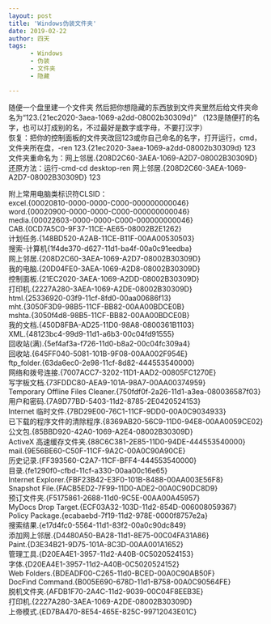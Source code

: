 ```yaml
---
layout: post
title: 'Windows伪装文件夹'
date: 2019-02-22
author: 四天
tags:
      - Windows
      - 伪装
      - 文件夹
      - 隐藏

---
```


随便一个盘里建一个文件夹 然后把你想隐藏的东西放到文件夹里然后给文件夹命名为“123.{21ec2020-3aea-1069-a2dd-08002b30309d}” （123是随便打的名字，也可以打成别的名，不过最好是数字或字母，不要打汉字）  
恢复：把你的控制面板的文件夹改回123或你自己命名的名字，打开运行，cmd，文件夹所在盘，-ren 123.{21ec2020-3aea-1069-a2dd-08002b30309d} 123  
文件夹重命名为：网上邻居.{208D2C60-3AEA-1069-A2D7-08002B30309D}  
还原方法：运行-cmd-cd desktop-ren 网上邻居.{208D2C60-3AEA-1069-A2D7-08002B30309D} 123  
 
附上常用电脑类标识符CLSID：  
excel.{00020810-0000-0000-C000-000000000046}  
word.{00020900-0000-0000-C000-000000000046}  
media.{00022603-0000-0000-C000-000000000046}  
CAB.{0CD7A5C0-9F37-11CE-AE65-08002B2E1262}  
计划任务.{148BD520-A2AB-11CE-B11F-00AA00530503}  
搜索-计算机{1f4de370-d627-11d1-ba4f-00a0c91eedba}  
网上邻居.{208D2C60-3AEA-1069-A2D7-08002B30309D}  
我的电脑.{20D04FE0-3AEA-1069-A2D8-08002B30309D}  
控制面板.{21EC2020-3AEA-1069-A2DD-08002B30309D}  
打印机.{2227A280-3AEA-1069-A2DE-08002B30309D}  
html.{25336920-03f9-11cf-8fd0-00aa00686f13}  
mht.{3050F3D9-98B5-11CF-BB82-00AA00BDCE0B}  
mshta.{3050f4d8-98B5-11CF-BB82-00AA00BDCE0B}  
我的文档.{450D8FBA-AD25-11D0-98A8-0800361B1103}  
XML.{48123bc4-99d9-11d1-a6b3-00c04fd91555}  
回收站(满).{5ef4af3a-f726-11d0-b8a2-00c04fc309a4}  
回收站.{645FF040-5081-101B-9F08-00AA002F954E}  
ftp_folder.{63da6ec0-2e98-11cf-8d82-444553540000}  
网络和拨号连接.{7007ACC7-3202-11D1-AAD2-00805FC1270E}  
写字板文档.{73FDDC80-AEA9-101A-98A7-00AA00374959}  
Temporary Offline Files Cleaner.{750fdf0f-2a26-11d1-a3ea-080036587f03}  
用户和密码.{7A9D77BD-5403-11d2-8785-2E0420524153}  
Internet 临时文件.{7BD29E00-76C1-11CF-9DD0-00A0C9034933}  
已下载的程序文件的清除程序.{8369AB20-56C9-11D0-94E8-00AA0059CE02}  
公文包.{85BBD920-42A0-1069-A2E4-08002B30309D}  
ActiveX 高速缓存文件夹.{88C6C381-2E85-11D0-94DE-444553540000}    
mail.{9E56BE60-C50F-11CF-9A2C-00A0C90A90CE}  
历史记录.{FF393560-C2A7-11CF-BFF4-444553540000}    
目录.{fe1290f0-cfbd-11cf-a330-00aa00c16e65}  
Internet Explorer.{FBF23B42-E3F0-101B-8488-00AA003E56F8}  
Snapshot File.{FACB5ED2-7F99-11D0-ADE2-00A0C90DC8D9}  
预订文件夹.{F5175861-2688-11d0-9C5E-00AA00A45957}  
MyDocs Drop Target.{ECF03A32-103D-11d2-854D-006008059367}  
Policy Package.{ecabaebd-7f19-11d2-978E-0000f8757e2a}  
搜索结果.{e17d4fc0-5564-11d1-83f2-00a0c90dc849}  
添加网上邻居.{D4480A50-BA28-11d1-8E75-00C04FA31A86}  
Paint.{D3E34B21-9D75-101A-8C3D-00AA001A1652}  
管理工具.{D20EA4E1-3957-11d2-A40B-0C5020524153}  
字体.{D20EA4E1-3957-11d2-A40B-0C5020524152}  
Web Folders.{BDEADF00-C265-11d0-BCED-00A0C90AB50F}  
DocFind Command.{B005E690-678D-11d1-B758-00A0C90564FE}  
脱机文件夹.{AFDB1F70-2A4C-11d2-9039-00C04F8EEB3E}  
打印机.{2227A280-3AEA-1069-A2DE-08002B30309D}  
上帝模式.{ED7BA470-8E54-465E-825C-99712043E01C}
